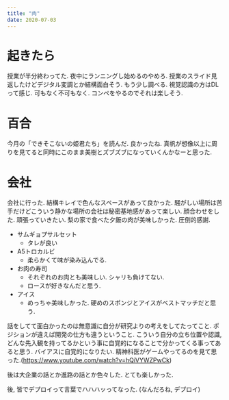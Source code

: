 ```yaml
---
title: "肉"
date: 2020-07-03
---
```


# 起きたら
授業が半分終わってた. 夜中にランニングし始めるのやめろ. 授業のスライド見返したけどデジタル変調とか結構面白そう. もう少し調べる.
視覚認識の方はDLって感じ. 可もなく不可もなく. コンペをやるのでそれは楽しそう.

# 百合

今月の「できそこないの姫君たち」を読んだ. 良かったね. 真帆が想像以上に周りを見てると同時にこのまま美樹とズブズブになっていくんかなーと思った.

# 会社
会社に行った. 結構キレイで色んなスペースがあって良かった. 騒がしい場所は苦手だけどこういう静かな場所の会社は秘密基地感があって楽しい.
顔合わせをした. 頑張っていきたい. 梨の家で食べた夕飯の肉が美味しかった. 圧倒的感謝. 

- サムギョプサルセット
  - タレが良い
- A5トロカルビ
  - 柔らかくて味が染み込んでる.
- お肉の寿司
  - それぞれのお肉とも美味しい. シャリも負けてない.
  - ロースが好きなんだと思う.
- アイス
  - めっちゃ美味しかった. 硬めのスポンジとアイスがベストマッチだと思う.

話をしてて面白かったのは無意識に自分が研究よりの考えをしてたってこと. ポジションが違えば開発の仕方も違うということ. こういう自分の立ち位置や認識, どんな先入観を持ってるかという事に自覚的になることで分かってくる事ってあると思う. バイアスに自覚的になりたい. 精神科医がゲームやってるのを見て思った.(https://www.youtube.com/watch?v=hQiVYWZPwCk)


後は大企業の話とか進路の話とか色々した. とても楽しかった.

後, 皆でデプロイって言葉でハハハッってなった. (なんだろね, デプロイ)